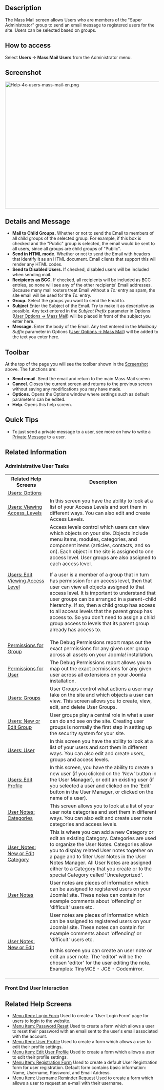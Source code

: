 <!-- Filename: Help4.x:Mass_Mail_Users / Display title: Mass Mail Users -->

## Description

The Mass Mail screen allows Users who are members of the "Super
Administrator" group to send an email message to registered users for
the site. Users can be selected based on groups.

## How to access

Select **Users **→** Mass Mail Users** from the Administrator menu.

## Screenshot

<img
src="https://docs.joomla.org/images/2/2b/Help-4x-users-mass-mail-en.png"
decoding="async" data-file-width="800" data-file-height="416"
width="800" height="416" alt="Help-4x-users-mass-mail-en.png" />

## Details and Message

- **Mail to Child Groups.** Whether or not to send the Email to members
  of all child groups of the selected group. For example, if this box is
  checked and the "Public" group is selected, the email would be sent to
  all users, since all groups are child groups of "Public".
- **Send in HTML mode.** Whether or not to send the Email with headers
  that identify it as an HTML document. Email clients that support this
  will render any HTML codes.
- **Send to Disabled Users.** If checked, disabled users will be
  included when sending mail.
- **Recipients as BCC.** If checked, all recipients will be included as
  BCC entries, so none will see any of the other recipients' Email
  addresses. Because many mail routers treat Email without a *To:* entry
  as spam, the site email will be used for the *To:* entry.
- **Group.** Select the groups you want to send the Email to.
- **Subject** Enter the Subject of the Email. Try to make it as
  descriptive as possible. Any text entered in the *Subject Prefix*
  parameter in Options ([User Options → Mass
  Mail](https://docs.joomla.org/Help4.x:Users:_Options/en#Mass_Email "Help4.x:Users: Options/en"))
  will be placed in front of the subject you enter here.
- **Message.** Enter the body of the Email. Any text entered in the
  *Mailbody Suffix* parameter in Options ([User Options → Mass
  Mail](https://docs.joomla.org/Help4.x:Users:_Options/en#Mass_Email "Help4.x:Users: Options/en"))
  will be added to the text you enter here.

## Toolbar

At the top of the page you will see the toolbar shown in the
[Screenshot](#Screenshot) above. The functions are:

- **Send email**. Send the email and return to the main Mass Mail screen
- **Cancel**. Closes the current screen and returns to the previous
  screen without saving any modifications you may have made.
- **Options.** Opens the Options window where settings such as default
  parameters can be edited.
- **Help**. Opens this help screen.

## Quick Tips

- To just send a private message to a user, see more on how to write a
  [Private
  Message](https://docs.joomla.org/Help4.x:Private_Messages:_Write/en "Help4.x:Private Messages: Write/en")
  to a user.

## Related Information

### Administrative User Tasks

<table class="wikitable">

<tbody>
<tr class="header">
<th>Related Help Screens</th>
<th>Description</th>
</tr>
&#10;<tr class="odd">
<td><a href="https://docs.joomla.org/Help4.x:Users:_Options/en"
title="Help4.x:Users: Options/en">Users: Options</a></td>
<td></td>
</tr>
<tr class="even">
<td><a
href="https://docs.joomla.org/Help4.x:Users:_Viewing_Access_Levels/en"
title="Help4.x:Users: Viewing Access Levels/en">Users: Viewing
Access_Levels</a></td>
<td>In this screen you have the ability to look at a list of your Access
Levels and sort them in different ways. You can also edit and create
Access Levels.</td>
</tr>
<tr class="odd">
<td><a
href="https://docs.joomla.org/Help4.x:Users:_Edit_Viewing_Access_Level/en"
title="Help4.x:Users: Edit Viewing Access Level/en">Users: Edit Viewing
Access Level</a></td>
<td>Access levels control which users can view which objects on your
site. Objects include menu items, modules, categories, and component
items (articles, contacts, and so on). Each object in the site is
assigned to one access level. User groups are also assigned to each
access level.
<p>If a user is a member of a group that in turn has permission for an
access level, then that user can view all objects assigned to that
access level. It is important to understand that user groups can be
arranged in a parent-child hierarchy. If so, then a child group has
access to all access levels that the parent group has access to. So you
don't need to assign a child group access to levels that its parent
group already has access to.</p></td>
</tr>
<tr class="even">
<td><a href="https://docs.joomla.org/Help4.x:Permissions_for_Group/en"
title="Help4.x:Permissions for Group/en">Permissions for Group</a></td>
<td>The Debug Permissions report maps out the exact permissions for any
given user group across all assets on your Joomla! installation.</td>
</tr>
<tr class="odd">
<td><a href="https://docs.joomla.org/Help4.x:Permissions_for_User/en"
title="Help4.x:Permissions for User/en">Permissions for User</a></td>
<td>The Debug Permissions report allows you to map out the exact
permissions for any given user across all extensions on your Joomla
installation.</td>
</tr>
<tr class="even">
<td><a href="https://docs.joomla.org/Help4.x:Users:_Groups/en"
title="Help4.x:Users: Groups/en">Users: Groups</a></td>
<td>User Groups control what actions a user may take on the site and
which objects a user can view. This screen allows you to create, view,
edit, and delete User Groups.</td>
</tr>
<tr class="odd">
<td><a
href="https://docs.joomla.org/Help4.x:Users:_New_or_Edit_Group/en"
title="Help4.x:Users: New or Edit Group/en">Users: New or Edit
Group</a></td>
<td>User groups play a central role in what a user can do and see on the
site. Creating user groups is normally the first step in setting up the
security system for your site.</td>
</tr>
<tr class="even">
<td><a href="https://docs.joomla.org/Help4.x:Users/en"
title="Help4.x:Users/en">Users: User</a></td>
<td>In this screen you have the ability to look at a list of your users
and sort them in different ways. You can also edit and create users,
groups and access levels.</td>
</tr>
<tr class="odd">
<td><a href="https://docs.joomla.org/Help4.x:Users:_Edit_Profile/en"
title="Help4.x:Users: Edit Profile/en">Users: Edit Profile</a></td>
<td>In this screen, you have the ability to create a new user (if you
clicked on the 'New' button in the User Manager), or edit an existing
user (if you selected a user and clicked on the 'Edit' button in the
User Manager, or clicked on the name of a user).</td>
</tr>
<tr class="even">
<td><a href="https://docs.joomla.org/Help4.x:User_Notes:_Categories/en"
title="Help4.x:User Notes: Categories/en">User Notes:
Categories</a></td>
<td>This screen allows you to look at a list of your user note
categories and sort them in different ways. You can also edit and create
user note categories and access levels.</td>
</tr>
<tr class="odd">
<td><a
href="https://docs.joomla.org/Help4.x:User_Notes:_New_or_Edit_Category/en"
title="Help4.x:User Notes: New or Edit Category/en">User_Notes: New or
Edit Category</a></td>
<td>This is where you can add a new Category or edit an existing
Category. Categories are used to organize the User Notes. Categories
allow you to display related User notes together on a page and to filter
User Notes in the User Notes Manager. All User Notes are assigned either
to a Category that you create or to the special Category called
'Uncategorized'.</td>
</tr>
<tr class="even">
<td><a href="https://docs.joomla.org/Help4.x:User_Notes/en"
title="Help4.x:User Notes/en">User Notes</a></td>
<td>User notes are pieces of information which can be assigned to
registered users on your Joomla! site. These notes can contain for
example comments about 'offending' or 'difficult' users etc.</td>
</tr>
<tr class="odd">
<td><a href="https://docs.joomla.org/Help4.x:User_Notes:_New_or_Edit/en"
title="Help4.x:User Notes: New or Edit/en">User Notes: New or
Edit</a></td>
<td>User notes are pieces of information which can be assigned to
registered users on your Joomla! site. These notes can contain for
example comments about 'offending' or 'difficult' users etc.
<p>In this screen you can create an user note or edit an user note. The
'editor' will be the chosen 'editor' for the user editing the note.
Examples: TinyMCE - JCE - Codemirror.</p></td>
</tr>
</tbody>
</table>

### Front End User Interaction

## Related Help Screens

- [Menu Item: Login Form](https://docs.joomla.org/Help4.x:Menu_Item:_Login_Form/en "Help4.x:Menu Item: Login Form/en") Used to create a 'User Login Form' page for users to login to the website.
- [Menu Item: Password Reset](https://docs.joomla.org/Help4.x:Menu_Item:_Password_Reset/en "Help4.x:Menu Item: Password Reset/en") Used to create a form which allows a user to reset their password with an email sent to the user's email associated with the account.
- [Menu Item: User Profile](https://docs.joomla.org/Help4.x:Menu_Item:_User_Profile/en "Help4.x:Menu Item: User Profile/en") Used to create a form which allows a user to edit their profile settings.
- [Menu Item: Edit User Profile](https://docs.joomla.org/Help4.x:Menu_Item:_Edit_User_Profile/en "Help4.x:Menu Item: Edit User Profile/en") Used to create a form which allows a user to edit their profile settings.
- [Menu Item: Registration Form](https://docs.joomla.org/Help4.x:Menu_Item:_Registration_Form/en "Help4.x:Menu Item: Registration Form/en") Used to create a default User Registration form for user registration. Default form contains basic information: Name, Username, Password, and Email Address.
- [Menu Item: Username Reminder Request](https://docs.joomla.org/Help4.x:Menu_Item:_Username_Reminder_Request/en "Help4.x:Menu Item: Username Reminder Request/en") Used to create a form which allows a user to request an e-mail with their username.
